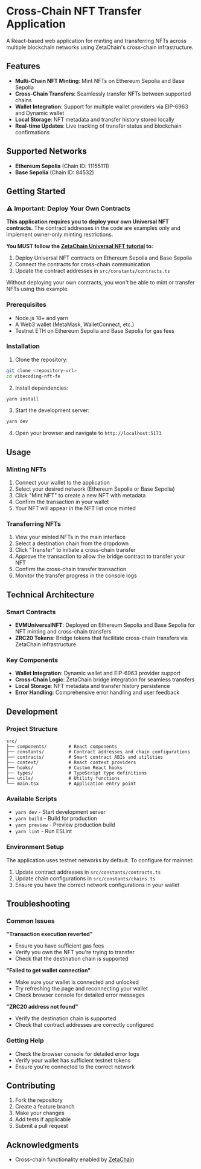 # Cross-Chain NFT Transfer Application

A React-based web application for minting and transferring NFTs across multiple blockchain networks using ZetaChain's cross-chain infrastructure.

## Features

- **Multi-Chain NFT Minting**: Mint NFTs on Ethereum Sepolia and Base Sepolia
- **Cross-Chain Transfers**: Seamlessly transfer NFTs between supported chains
- **Wallet Integration**: Support for multiple wallet providers via EIP-6963 and Dynamic wallet
- **Local Storage**: NFT metadata and transfer history stored locally
- **Real-time Updates**: Live tracking of transfer status and blockchain confirmations

## Supported Networks

- **Ethereum Sepolia** (Chain ID: 11155111)
- **Base Sepolia** (Chain ID: 84532)

## Getting Started

### ⚠️ Important: Deploy Your Own Contracts

**This application requires you to deploy your own Universal NFT contracts.** The contract addresses in the code are examples only and implement owner-only minting restrictions.

**You MUST follow the [ZetaChain Universal NFT tutorial](https://www.zetachain.com/docs/developers/standards/nft) to:**

1. Deploy Universal NFT contracts on Ethereum Sepolia and Base Sepolia
2. Connect the contracts for cross-chain communication
3. Update the contract addresses in `src/constants/contracts.ts`

Without deploying your own contracts, you won't be able to mint or transfer NFTs using this example.

### Prerequisites

- Node.js 18+ and yarn
- A Web3 wallet (MetaMask, WalletConnect, etc.)
- Testnet ETH on Ethereum Sepolia and Base Sepolia for gas fees

### Installation

1. Clone the repository:

```bash
git clone <repository-url>
cd vibecoding-nft-fe
```

2. Install dependencies:

```bash
yarn install
```

3. Start the development server:

```bash
yarn dev
```

4. Open your browser and navigate to `http://localhost:5173`

## Usage

### Minting NFTs

1. Connect your wallet to the application
2. Select your desired network (Ethereum Sepolia or Base Sepolia)
3. Click "Mint NFT" to create a new NFT with metadata
4. Confirm the transaction in your wallet
5. Your NFT will appear in the NFT list once minted

### Transferring NFTs

1. View your minted NFTs in the main interface
2. Select a destination chain from the dropdown
3. Click "Transfer" to initiate a cross-chain transfer
4. Approve the transaction to allow the bridge contract to transfer your NFT
5. Confirm the cross-chain transfer transaction
6. Monitor the transfer progress in the console logs

## Technical Architecture

### Smart Contracts

- **EVMUniversalNFT**: Deployed on Ethereum Sepolia and Base Sepolia for NFT minting and cross-chain transfers
- **ZRC20 Tokens**: Bridge tokens that facilitate cross-chain transfers via ZetaChain infrastructure

### Key Components

- **Wallet Integration**: Dynamic wallet and EIP-6963 provider support
- **Cross-Chain Logic**: ZetaChain bridge integration for seamless transfers
- **Local Storage**: NFT metadata and transfer history persistence
- **Error Handling**: Comprehensive error handling and user feedback

## Development

### Project Structure

```
src/
├── components/        # React components
├── constants/         # Contract addresses and chain configurations
├── contracts/         # Smart contract ABIs and utilities
├── context/           # React context providers
├── hooks/             # Custom React hooks
├── types/             # TypeScript type definitions
├── utils/             # Utility functions
└── main.tsx           # Application entry point
```

### Available Scripts

- `yarn dev` - Start development server
- `yarn build` - Build for production
- `yarn preview` - Preview production build
- `yarn lint` - Run ESLint

### Environment Setup

The application uses testnet networks by default. To configure for mainnet:

1. Update contract addresses in `src/constants/contracts.ts`
2. Update chain configurations in `src/constants/chains.ts`
3. Ensure you have the correct network configurations in your wallet

## Troubleshooting

### Common Issues

**"Transaction execution reverted"**

- Ensure you have sufficient gas fees
- Verify you own the NFT you're trying to transfer
- Check that the destination chain is supported

**"Failed to get wallet connection"**

- Make sure your wallet is connected and unlocked
- Try refreshing the page and reconnecting your wallet
- Check browser console for detailed error messages

**"ZRC20 address not found"**

- Verify the destination chain is supported
- Check that contract addresses are correctly configured

### Getting Help

- Check the browser console for detailed error logs
- Verify your wallet has sufficient testnet tokens
- Ensure you're connected to the correct network

## Contributing

1. Fork the repository
2. Create a feature branch
3. Make your changes
4. Add tests if applicable
5. Submit a pull request

## Acknowledgments

- Cross-chain functionality enabled by [ZetaChain](https://zetachain.com/)
